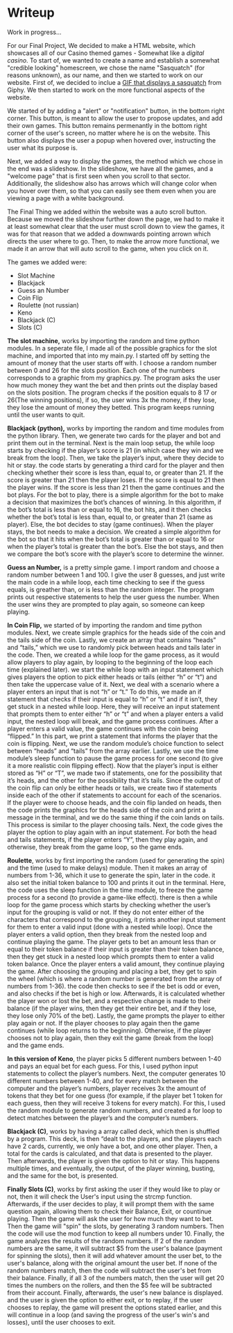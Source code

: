 
# Writeup

Work in progress...

   For our Final Project, We decided to make a HTML website, which showcases all of our Casino themed games - Somewhat like a _digital casino_.
To start of, we wanted to create a name and establish a somewhat "credible looking" homescreen, we chose the name "Sasquatch" (for reasons unknown), as our name, and then we started to work on our website. First of, we decided to inclue a [GIF that displays a sasquatch](https://giphy.com/gifs/gjHuIwidiRcjemb1GH) from Giphy. We then started to work on the more functional aspects of the website. 

   We started of by adding a "alert" or "notification" button, in the bottom right corner. This button, is meant to allow the user to propose updates, and add their own games. This button remains permenantly in the bottom right corner of the user's screen, no matter where he is on the website. This button also displays the user a popup when hovered over, instructing the user what its purpose is.

   Next, we added a way to display the games, the method which we chose in the end was a slideshow. In the slideshow, we have all the games, and a "welcome page" that is first seen when you scroll to that sector. Additionally, the slideshow also has arrows which will change color when you hover over them, so that you can easily see them even when you are viewing a page with a white background.
   
   The Final Thing we added within the website was a auto scroll button. Because we moved the slideshow further down the page, we had to make it at least somewhat clear that the user must scroll down to view the games, it was for that reason that we added a downwards pointing arrown which directs the user where to go. Then, to make the arrow more functional, we made it an arrow that will auto scroll to the game, when you click on it.
   
The games we added were:
-  Slot Machine
- Blackjack
- Guess an Number
- Coin Flip
- Roulette (not russian)
- Keno
- Blackjack (C)
- Slots (C)  

**The slot machine,** works by importing the random and time python modules. In a seperate file, I made all of the possible graphics for the slot machine, and imported that into my main.py. I started off by setting the amount of money that the user starts off with. I choose a random number between 0 and 26 for the slots position. Each one of the numbers corresponds to a graphic from my graphics.py. The program asks the user how much money they want the bet and then prints out the display based on the slots position. The program checks if the position equals to 8 17 or 26(The winning positions), if so, the user wins 3x the money, if they lose, they lose the amount of money they betted. This program keeps running until the user wants to quit.

**Blackjack (python),** works by importing the random and time modules from the python library. Then, we generate two cards for the player and bot and print them out in the terminal. Next is the main loop setup, the while loop starts by checking if the player’s score is 21 (in which case they win and we break from the loop). Then, we take the player’s input, where they decide to hit or stay. the code starts by generating a third card for the player and then checking whether their score is less than, equal to, or greater than 21. If the score is greater than 21 then the player loses. If the score is equal to 21 then the player wins. If the score is less than 21 then the game continues and the bot plays. For the bot to play, there is a simple algorithm for the bot to make a decision that maximizes the bot’s chances of winning. In this algorithm, if the bot’s total is less than or equal to 16, the bot hits, and it then checks whether the bot’s total is less than, equal to, or greater than 21 (same as player). Else, the bot decides to stay (game continues). When the player stays, the bot needs to make a decision. We created a simple algorithm for the bot so that it hits when the bot’s total is greater than or equal to 16 or when the player’s total is greater than the bot’s. Else the bot stays, and then we compare the bot’s score with the player’s score to determine the winner.

**Guess an Number,** is a pretty simple game. I import random and choose a random number between 1 and 100. I give the user 8 guesses, and just write the main code in a while loop, each time checking to see if the guess equals, is greather than, or is less than the random integer. The program prints out respective statements to help the user guess the number. When the user wins they are prompted to play again, so someone can keep playing.

**In Coin Flip,** we started of by importing the random and time python modules. Next, we create simple graphics for the heads side of the coin and the tails side of the coin. Lastly, we create an array that contains “heads” and “tails,” which we use to randomly pick between heads and tails later in the code. Then, we created a while loop for the game process, as it would allow players to play again, by looping to the beginning of the loop each time (explained later). we start the while loop with an input statement which gives players the option to pick either heads or tails (either “h” or “t”) and then take the uppercase value of it. Next, we deal with a scenario where a player enters an input that is not “h” or “t.” To do this, we made an if statement that checks if their input is equal to “h” or “t” and if it isn’t, they get stuck in a nested while loop. Here, they will receive an input statement that prompts them to enter either “h” or “t” and when a player enters a valid input, the nested loop will break, and the game process continues. After a player enters a valid value, the game continues with the coin being “flipped.” In this part, we print a statement that informs the player that the coin is flipping. Next, we use the random module’s choice function to select between “heads” and “tails” from the array earlier. Lastly, we use the time module’s sleep function to pause the game process for one second (to give it a more realistic coin flipping effect). Now that the player’s input is either stored as “H” or “T”, we made two if statements, one for the possibility that it’s heads, and the other for the possibility that it’s tails. Since the output of the coin flip can only be either heads or tails, we create two if statements inside each of the other if statements to account for each of the scenarios. If the player were to choose heads, and the coin flip landed on heads, then the code prints the graphics for the heads side of the coin and print a message in the terminal, and we do the same thing if the coin lands on tails. This process is similar to the player choosing tails. Next, the code gives the player the option to play again with an input statement. For both the head and tails statements, if the player enters “Y”, then they play again, and otherwise, they break from the game loop, so the game ends.


**Roulette**, works by first importing the random (used for generating the spin) and the time (used to make delays) module. Then it makes an array of numbers from 1-36, which it use to generate the spin, later in the code. it also set the initial token balance to 100 and prints it out in the terminal. Here, the code uses the sleep function in the time module, to freeze the game process for a second (to provide a game-like effect). there is then a while loop for the game process which starts by checking whether the user’s input for the grouping is valid or not. If they do not enter either of the characters that correspond to the grouping, it prints another input statement for them to enter a valid input (done with a nested while loop). Once the player enters a valid option, then they break from the nested loop and continue playing the game. The player gets to bet an amount less than or equal to their token balance if their input is greater than their token balance, then they get stuck in a nested loop which prompts them to enter a valid token balance. Once the player enters a valid amount, they continue playing the game. After choosing the grouping and placing a bet, they get to spin the wheel (which is where a random number is generated from the array of numbers from 1-36). the code then checks to see if the bet is odd or even, and also checks if the bet is high or low. Afterwards, it is calculated whether the player won or lost the bet, and a respective change is made to their balance (if the player wins, then they get their entire bet, and if they lose, they lose only 70% of the bet). Lastly, the game prompts the player to either play again or not. If the player chooses to play again then the game continues (while loop returns to the beginning). Otherwise, if the player chooses not to play again, then they exit the game (break from the loop) and the game ends.

**In this version of Keno**, the player picks 5 different numbers between 1-40 and pays an equal bet for each guess. For this, I used python input statements to collect the player’s numbers. Next, the computer generates 10 different numbers between 1-40, and for every match between the computer and the player’s numbers, player receives 3x the amount of tokens that they bet for one guess (for example, if the player bet 1 token for each guess, then they will receive 3 tokens for every match). For this, I used the random module to generate random numbers, and created a for loop to detect matches between the player’s and the computer’s numbers.

**Blackjack (C)**, works by having a array called deck, which then is shuffled by a program. This deck, is then “dealt to the players, and the players each have 2 cards, currently, we only have a bot, and one other player. Then, a total for the cards is calculated, and that data is presented to the player. Then afterwards, the player is given the option to hit or stay. This happens multiple times, and eventually, the output, of the player winning, busting, and the same for the bot, is presented.

**Finally Slots (C)**, works by first asking the user if they would like to play or not, then it will check the User's input using the strcmp function. Afterwards, if the user decides to play, it will prompt them with the same question again, allowing them to check their Balance, Exit, or countinue playing. Then the game will ask the user for how much they want to bet. Then the game will "spin" the slots, by generating 3 random numbers. Then the code will use the mod function to keep all numbers under 10. Finally, the game analyzes the results of the random numbers. If 2 of the random numbers are the same, it will subtract $5 from the user's balance (payment for spinning the slots), then it will add whatever amount the user bet, to the user's balance, along with the original amount the user bet. If none of the random numbers match, then the code will subtract the user's bet from their balance. Finally, if all 3 of the numbers match, then the user will get 20 times the numbers on the rollers, and then the $5 fee will be subtracted from their account. Finally, afterwards, the user's new balance is displayed. and the user is given the option to either exit, or to replay, if the user chooses to replay, the game will present the options stated earlier, and this will continue in a loop (and saving the progress of the user's win's and losses), until the user chooses to exit.
